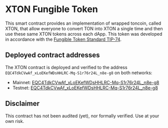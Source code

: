 # XTON Fungible Token
This smart contract provides an implementation of wrapped toncoin, called XTON, that allow everyone to convert TON into XTON a single time and then use these same XTON tokens across each dApp.
This token was developed in accordance with the [Fungible Token Standard TIP-74](https://github.com/ton-blockchain/TIPs/issues/74). 

## Deployed contract addresses
The XTON contract is deployed and verified to the address `EQC4TdkCVwAf_xLoEKefWDsHHLRC-Mq-S1r76r24L_n8e-g8` on both networks:

* Mainnet: [EQC4TdkCVwAf_xLoEKefWDsHHLRC-Mq-S1r76r24L_n8e-g8](https://tonscan.org/address/EQC4TdkCVwAf_xLoEKefWDsHHLRC-Mq-S1r76r24L_n8e-g8)
* Testnet: [EQC4TdkCVwAf_xLoEKefWDsHHLRC-Mq-S1r76r24L_n8e-g8](https://testnet.tonscan.org/address/EQC4TdkCVwAf_xLoEKefWDsHHLRC-Mq-S1r76r24L_n8e-g8)

## Disclaimer
This contract has not been audited (yet), nor formally verified. Use at your own risk.